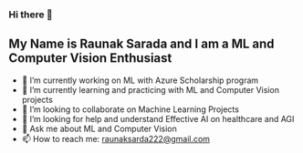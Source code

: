 ### Hi there 👋
## My Name is Raunak Sarada and I am a ML and Computer Vision Enthusiast


- 🔭 I’m currently working on ML with Azure Scholarship program
- 🌱 I’m currently learning and practicing with ML and Computer Vision projects
- 👯 I’m looking to collaborate on Machine Learning Projects
- 🤔 I’m looking for help and understand Effective AI on healthcare and AGI
- 💬 Ask me about ML and Computer Vision
- 📫 How to reach me: raunaksarda222@gmail.com


